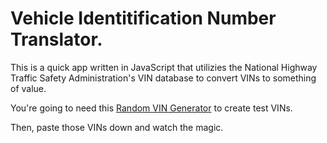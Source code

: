 # Vehicle Identitification Number Translator.

This is a quick app written in JavaScript that utilizies the National Highway Traffic Safety Administration's VIN database to convert VINs to something of value.

You're going to need this [Random VIN Generator](https://vingenerator.org/) to create test VINs.

Then, paste those VINs down and watch the magic.

